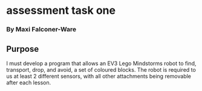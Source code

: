 # assessment task one
### By Maxi Falconer-Ware

## Purpose

I must develop a program that allows an EV3 Lego Mindstorms robot to find, transport, drop, and avoid, a set of coloured blocks.
The robot is required to us at least 2 different sensors, with all other attachments being removable after each lesson.
